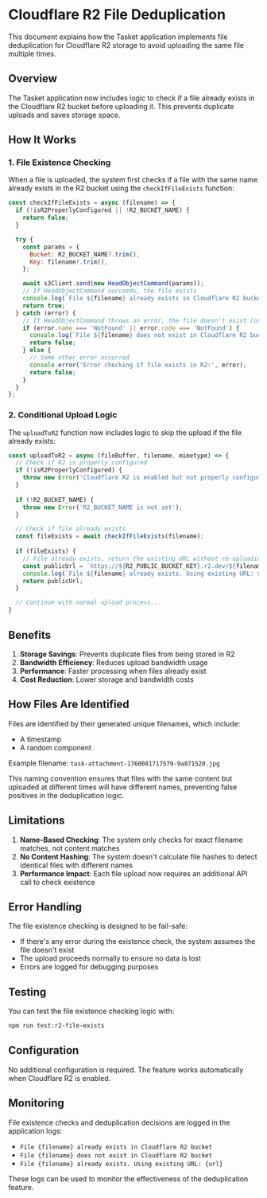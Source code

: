 # Cloudflare R2 File Deduplication

This document explains how the Tasket application implements file deduplication for Cloudflare R2 storage to avoid uploading the same file multiple times.

## Overview

The Tasket application now includes logic to check if a file already exists in the Cloudflare R2 bucket before uploading it. This prevents duplicate uploads and saves storage space.

## How It Works

### 1. File Existence Checking

When a file is uploaded, the system first checks if a file with the same name already exists in the R2 bucket using the `checkIfFileExists` function:

```javascript
const checkIfFileExists = async (filename) => {
  if (!isR2ProperlyConfigured || !R2_BUCKET_NAME) {
    return false;
  }

  try {
    const params = {
      Bucket: R2_BUCKET_NAME?.trim(),
      Key: filename?.trim(),
    };

    await s3Client.send(new HeadObjectCommand(params));
    // If HeadObjectCommand succeeds, the file exists
    console.log(`File ${filename} already exists in Cloudflare R2 bucket`);
    return true;
  } catch (error) {
    // If HeadObjectCommand throws an error, the file doesn't exist (or there's an access issue)
    if (error.name === 'NotFound' || error.code === 'NotFound') {
      console.log(`File ${filename} does not exist in Cloudflare R2 bucket`);
      return false;
    } else {
      // Some other error occurred
      console.error('Error checking if file exists in R2:', error);
      return false;
    }
  }
};
```

### 2. Conditional Upload Logic

The `uploadToR2` function now includes logic to skip the upload if the file already exists:

```javascript
const uploadToR2 = async (fileBuffer, filename, mimetype) => {
  // Check if R2 is properly configured
  if (!isR2ProperlyConfigured) {
    throw new Error('Cloudflare R2 is enabled but not properly configured. Please check environment variables.');
  }
  
  if (!R2_BUCKET_NAME) {
    throw new Error('R2_BUCKET_NAME is not set');
  }

  // Check if file already exists
  const fileExists = await checkIfFileExists(filename);
  
  if (fileExists) {
    // File already exists, return the existing URL without re-uploading
    const publicUrl = `https://${R2_PUBLIC_BUCKET_KEY}.r2.dev/${filename}`;
    console.log(`File ${filename} already exists. Using existing URL: ${publicUrl}`);
    return publicUrl;
  }

  // Continue with normal upload process...
}
```

## Benefits

1. **Storage Savings**: Prevents duplicate files from being stored in R2
2. **Bandwidth Efficiency**: Reduces upload bandwidth usage
3. **Performance**: Faster processing when files already exist
4. **Cost Reduction**: Lower storage and bandwidth costs

## How Files Are Identified

Files are identified by their generated unique filenames, which include:
- A timestamp
- A random component

Example filename: `task-attachment-1760081717579-9a871520.jpg`

This naming convention ensures that files with the same content but uploaded at different times will have different names, preventing false positives in the deduplication logic.

## Limitations

1. **Name-Based Checking**: The system only checks for exact filename matches, not content matches
2. **No Content Hashing**: The system doesn't calculate file hashes to detect identical files with different names
3. **Performance Impact**: Each file upload now requires an additional API call to check existence

## Error Handling

The file existence checking is designed to be fail-safe:
- If there's any error during the existence check, the system assumes the file doesn't exist
- The upload proceeds normally to ensure no data is lost
- Errors are logged for debugging purposes

## Testing

You can test the file existence checking logic with:

```bash
npm run test:r2-file-exists
```

## Configuration

No additional configuration is required. The feature works automatically when Cloudflare R2 is enabled.

## Monitoring

File existence checks and deduplication decisions are logged in the application logs:
- `File {filename} already exists in Cloudflare R2 bucket`
- `File {filename} does not exist in Cloudflare R2 bucket`
- `File {filename} already exists. Using existing URL: {url}`

These logs can be used to monitor the effectiveness of the deduplication feature.